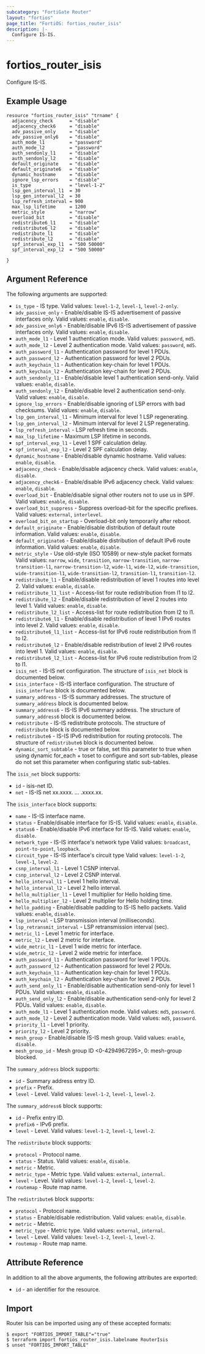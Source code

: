 ```yaml
---
subcategory: "FortiGate Router"
layout: "fortios"
page_title: "FortiOS: fortios_router_isis"
description: |-
  Configure IS-IS.
---
```


# fortios_router_isis
Configure IS-IS.

## Example Usage

```hcl
resource "fortios_router_isis" "trname" {
  adjacency_check      = "disable"
  adjacency_check6     = "disable"
  adv_passive_only     = "disable"
  adv_passive_only6    = "disable"
  auth_mode_l1         = "password"
  auth_mode_l2         = "password"
  auth_sendonly_l1     = "disable"
  auth_sendonly_l2     = "disable"
  default_originate    = "disable"
  default_originate6   = "disable"
  dynamic_hostname     = "disable"
  ignore_lsp_errors    = "disable"
  is_type              = "level-1-2"
  lsp_gen_interval_l1  = 30
  lsp_gen_interval_l2  = 30
  lsp_refresh_interval = 900
  max_lsp_lifetime     = 1200
  metric_style         = "narrow"
  overload_bit         = "disable"
  redistribute6_l1     = "disable"
  redistribute6_l2     = "disable"
  redistribute_l1      = "disable"
  redistribute_l2      = "disable"
  spf_interval_exp_l1  = "500 50000"
  spf_interval_exp_l2  = "500 50000"

}
```

## Argument Reference

The following arguments are supported:

* `is_type` - IS type. Valid values: `level-1-2`, `level-1`, `level-2-only`.
* `adv_passive_only` - Enable/disable IS-IS advertisement of passive interfaces only. Valid values: `enable`, `disable`.
* `adv_passive_only6` - Enable/disable IPv6 IS-IS advertisement of passive interfaces only. Valid values: `enable`, `disable`.
* `auth_mode_l1` - Level 1 authentication mode. Valid values: `password`, `md5`.
* `auth_mode_l2` - Level 2 authentication mode. Valid values: `password`, `md5`.
* `auth_password_l1` - Authentication password for level 1 PDUs.
* `auth_password_l2` - Authentication password for level 2 PDUs.
* `auth_keychain_l1` - Authentication key-chain for level 1 PDUs.
* `auth_keychain_l2` - Authentication key-chain for level 2 PDUs.
* `auth_sendonly_l1` - Enable/disable level 1 authentication send-only. Valid values: `enable`, `disable`.
* `auth_sendonly_l2` - Enable/disable level 2 authentication send-only. Valid values: `enable`, `disable`.
* `ignore_lsp_errors` - Enable/disable ignoring of LSP errors with bad checksums. Valid values: `enable`, `disable`.
* `lsp_gen_interval_l1` - Minimum interval for level 1 LSP regenerating.
* `lsp_gen_interval_l2` - Minimum interval for level 2 LSP regenerating.
* `lsp_refresh_interval` - LSP refresh time in seconds.
* `max_lsp_lifetime` - Maximum LSP lifetime in seconds.
* `spf_interval_exp_l1` - Level 1 SPF calculation delay.
* `spf_interval_exp_l2` - Level 2 SPF calculation delay.
* `dynamic_hostname` - Enable/disable dynamic hostname. Valid values: `enable`, `disable`.
* `adjacency_check` - Enable/disable adjacency check. Valid values: `enable`, `disable`.
* `adjacency_check6` - Enable/disable IPv6 adjacency check. Valid values: `enable`, `disable`.
* `overload_bit` - Enable/disable signal other routers not to use us in SPF. Valid values: `enable`, `disable`.
* `overload_bit_suppress` - Suppress overload-bit for the specific prefixes. Valid values: `external`, `interlevel`.
* `overload_bit_on_startup` - Overload-bit only temporarily after reboot.
* `default_originate` - Enable/disable distribution of default route information. Valid values: `enable`, `disable`.
* `default_originate6` - Enable/disable distribution of default IPv6 route information. Valid values: `enable`, `disable`.
* `metric_style` - Use old-style (ISO 10589) or new-style packet formats Valid values: `narrow`, `wide`, `transition`, `narrow-transition`, `narrow-transition-l1`, `narrow-transition-l2`, `wide-l1`, `wide-l2`, `wide-transition`, `wide-transition-l1`, `wide-transition-l2`, `transition-l1`, `transition-l2`.
* `redistribute_l1` - Enable/disable redistribution of level 1 routes into level 2. Valid values: `enable`, `disable`.
* `redistribute_l1_list` - Access-list for route redistribution from l1 to l2.
* `redistribute_l2` - Enable/disable redistribution of level 2 routes into level 1. Valid values: `enable`, `disable`.
* `redistribute_l2_list` - Access-list for route redistribution from l2 to l1.
* `redistribute6_l1` - Enable/disable redistribution of level 1 IPv6 routes into level 2. Valid values: `enable`, `disable`.
* `redistribute6_l1_list` - Access-list for IPv6 route redistribution from l1 to l2.
* `redistribute6_l2` - Enable/disable redistribution of level 2 IPv6 routes into level 1. Valid values: `enable`, `disable`.
* `redistribute6_l2_list` - Access-list for IPv6 route redistribution from l2 to l1.
* `isis_net` - IS-IS net configuration. The structure of `isis_net` block is documented below.
* `isis_interface` - IS-IS interface configuration. The structure of `isis_interface` block is documented below.
* `summary_address` - IS-IS summary addresses. The structure of `summary_address` block is documented below.
* `summary_address6` - IS-IS IPv6 summary address. The structure of `summary_address6` block is documented below.
* `redistribute` - IS-IS redistribute protocols. The structure of `redistribute` block is documented below.
* `redistribute6` - IS-IS IPv6 redistribution for routing protocols. The structure of `redistribute6` block is documented below.
* `dynamic_sort_subtable` - true or false, set this parameter to true when using dynamic for_each + toset to configure and sort sub-tables, please do not set this parameter when configuring static sub-tables.

The `isis_net` block supports:

* `id` - isis-net ID.
* `net` - IS-IS net xx.xxxx. ... .xxxx.xx.

The `isis_interface` block supports:

* `name` - IS-IS interface name.
* `status` - Enable/disable interface for IS-IS. Valid values: `enable`, `disable`.
* `status6` - Enable/disable IPv6 interface for IS-IS. Valid values: `enable`, `disable`.
* `network_type` - IS-IS interface's network type Valid values: `broadcast`, `point-to-point`, `loopback`.
* `circuit_type` - IS-IS interface's circuit type Valid values: `level-1-2`, `level-1`, `level-2`.
* `csnp_interval_l1` - Level 1 CSNP interval.
* `csnp_interval_l2` - Level 2 CSNP interval.
* `hello_interval_l1` - Level 1 hello interval.
* `hello_interval_l2` - Level 2 hello interval.
* `hello_multiplier_l1` - Level 1 multiplier for Hello holding time.
* `hello_multiplier_l2` - Level 2 multiplier for Hello holding time.
* `hello_padding` - Enable/disable padding to IS-IS hello packets. Valid values: `enable`, `disable`.
* `lsp_interval` - LSP transmission interval (milliseconds).
* `lsp_retransmit_interval` - LSP retransmission interval (sec).
* `metric_l1` - Level 1 metric for interface.
* `metric_l2` - Level 2 metric for interface.
* `wide_metric_l1` - Level 1 wide metric for interface.
* `wide_metric_l2` - Level 2 wide metric for interface.
* `auth_password_l1` - Authentication password for level 1 PDUs.
* `auth_password_l2` - Authentication password for level 2 PDUs.
* `auth_keychain_l1` - Authentication key-chain for level 1 PDUs.
* `auth_keychain_l2` - Authentication key-chain for level 2 PDUs.
* `auth_send_only_l1` - Enable/disable authentication send-only for level 1 PDUs. Valid values: `enable`, `disable`.
* `auth_send_only_l2` - Enable/disable authentication send-only for level 2 PDUs. Valid values: `enable`, `disable`.
* `auth_mode_l1` - Level 1 authentication mode. Valid values: `md5`, `password`.
* `auth_mode_l2` - Level 2 authentication mode. Valid values: `md5`, `password`.
* `priority_l1` - Level 1 priority.
* `priority_l2` - Level 2 priority.
* `mesh_group` - Enable/disable IS-IS mesh group. Valid values: `enable`, `disable`.
* `mesh_group_id` - Mesh group ID <0-4294967295>, 0: mesh-group blocked.

The `summary_address` block supports:

* `id` - Summary address entry ID.
* `prefix` - Prefix.
* `level` - Level. Valid values: `level-1-2`, `level-1`, `level-2`.

The `summary_address6` block supports:

* `id` - Prefix entry ID.
* `prefix6` - IPv6 prefix.
* `level` - Level. Valid values: `level-1-2`, `level-1`, `level-2`.

The `redistribute` block supports:

* `protocol` - Protocol name.
* `status` - Status. Valid values: `enable`, `disable`.
* `metric` - Metric.
* `metric_type` - Metric type. Valid values: `external`, `internal`.
* `level` - Level. Valid values: `level-1-2`, `level-1`, `level-2`.
* `routemap` - Route map name.

The `redistribute6` block supports:

* `protocol` - Protocol name.
* `status` - Enable/disable redistribution. Valid values: `enable`, `disable`.
* `metric` - Metric.
* `metric_type` - Metric type. Valid values: `external`, `internal`.
* `level` - Level. Valid values: `level-1-2`, `level-1`, `level-2`.
* `routemap` - Route map name.


## Attribute Reference

In addition to all the above arguments, the following attributes are exported:
* `id` - an identifier for the resource.

## Import

Router Isis can be imported using any of these accepted formats:
```
$ export "FORTIOS_IMPORT_TABLE"="true"
$ terraform import fortios_router_isis.labelname RouterIsis
$ unset "FORTIOS_IMPORT_TABLE"
```
